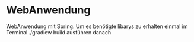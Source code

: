 # WebAnwendung
WebAnwendung mit Spring. Um es benötigte libarys zu erhalten einmal im Terminal ./gradlew build ausführen danach
